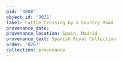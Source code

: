 ```yaml
---
pid: '4808'
object_id: '3021'
label: Cattle Crossing by a Country Road
provenance_date:
provenance_location: Spain, Madrid
provenance_text: Spanish Royal Collection
order: '0267'
collection: provenance
---
```

